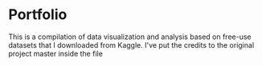 # Portfolio
This is a compilation of data visualization and analysis based on free-use datasets that I downloaded from Kaggle.
I've put the credits to the original project master inside the file
